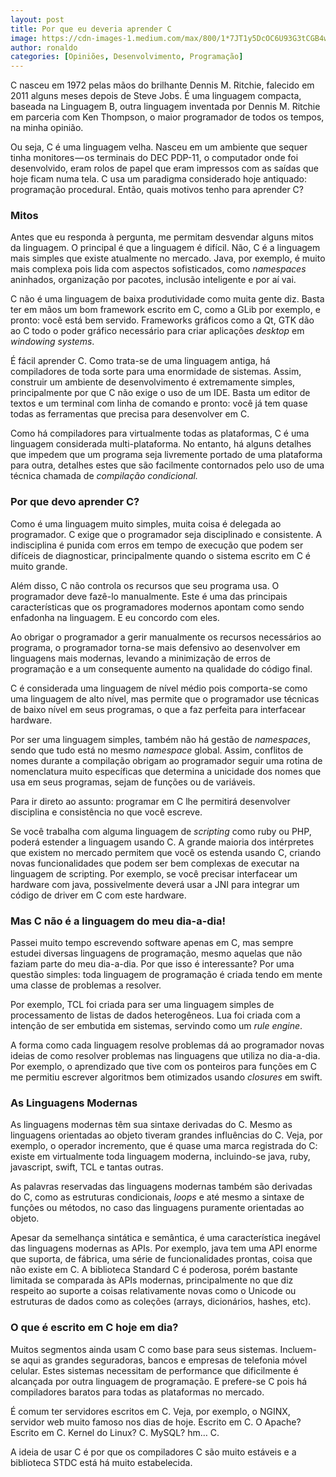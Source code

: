 ```yaml
---
layout: post
title: Por que eu deveria aprender C
image: https://cdn-images-1.medium.com/max/800/1*7JT1y5DcOC6U93G3tCGB4w.png
author: ronaldo
categories: [Opiniões, Desenvolvimento, Programação]
---
```


C nasceu em 1972 pelas mãos do brilhante Dennis M. Ritchie,
falecido em 2011 alguns meses depois de Steve Jobs. É uma linguagem
compacta, baseada na Linguagem B, outra linguagem inventada por Dennis
M. Ritchie em parceria com Ken Thompson, o maior programador de todos os
tempos, na minha opinião.

Ou seja, C é uma linguagem velha. Nasceu em um ambiente que sequer tinha
monitores — os terminais do DEC PDP-11, o computador onde foi
desenvolvido, eram rolos de papel que eram impressos com as saídas que
hoje ficam numa tela. C usa um paradigma considerado hoje antiquado:
programação procedural. Então, quais motivos tenho para aprender C?

### Mitos

Antes que eu responda à pergunta, me permitam desvendar alguns mitos da
linguagem. O principal é que a linguagem é difícil. Não, C é a linguagem
mais simples que existe atualmente no mercado. Java, por exemplo, é
muito mais complexa pois lida com aspectos sofisticados, como
*namespaces* aninhados, organização por pacotes, inclusão inteligente e
por aí vai.

C não é uma linguagem de baixa produtividade como muita gente diz. Basta
ter em mãos um bom framework escrito em C, como a GLib por exemplo, e
pronto: você está bem servido. Frameworks gráficos como a Qt, GTK dão ao
C todo o poder gráfico necessário para criar aplicações *desktop* em
*windowing systems*.

É fácil aprender C. Como trata-se de uma linguagem antiga, há
compiladores de toda sorte para uma enormidade de sistemas. Assim,
construir um ambiente de desenvolvimento é extremamente simples,
principalmente por que C não exige o uso de um IDE. Basta um editor de
textos e um terminal com linha de comando e pronto: você já tem quase
todas as ferramentas que precisa para desenvolver em C.

Como há compiladores para virtualmente todas as plataformas, C é uma
linguagem considerada multi-plataforma. No entanto, há alguns detalhes
que impedem que um programa seja livremente portado de uma plataforma
para outra, detalhes estes que são facilmente contornados pelo uso de
uma técnica chamada de *compilação condicional.*

### Por que devo aprender C?

Como é uma linguagem muito simples, muita coisa é delegada ao
programador. C exige que o programador seja disciplinado e consistente.
A indisciplina é punida com erros em tempo de execução que podem ser
difíceis de diagnosticar, principalmente quando o sistema escrito em C é
muito grande.

Além disso, C não controla os recursos que seu programa usa. O
programador deve fazê-lo manualmente. Este é uma das principais
características que os programadores modernos apontam como sendo
enfadonha na linguagem. E eu concordo com eles.

Ao obrigar o programador a gerir manualmente os recursos necessários ao
programa, o programador torna-se mais defensivo ao desenvolver em
linguagens mais modernas, levando a minimização de erros de programação
e a um consequente aumento na qualidade do código final.

C é considerada uma linguagem de nível médio pois comporta-se como uma
linguagem de alto nível, mas permite que o programador use técnicas de
baixo nível em seus programas, o que a faz perfeita para interfacear
hardware.

Por ser uma linguagem simples, também não há gestão de *namespaces*,
sendo que tudo está no mesmo *namespace* global. Assim, conflitos de
nomes durante a compilação obrigam ao programador seguir uma rotina de
nomenclatura muito específicas que determina a unicidade dos nomes que
usa em seus programas, sejam de funções ou de variáveis.

Para ir direto ao assunto: programar em C lhe permitirá desenvolver
disciplina e consistência no que você escreve.

Se você trabalha com alguma linguagem de *scripting* como ruby ou PHP,
poderá estender a linguagem usando C. A grande maioria dos intérpretes
que existem no mercado permitem que você os estenda usando C, criando
novas funcionalidades que podem ser bem complexas de executar na
linguagem de scripting. Por exemplo, se você precisar interfacear um
hardware com java, possivelmente deverá usar a JNI para integrar um
código de driver em C com este hardware.

### Mas C não é a linguagem do meu dia-a-dia!

Passei muito tempo escrevendo software apenas em C, mas sempre estudei
diversas linguagens de programação, mesmo aquelas que não faziam parte
do meu dia-a-dia. Por que isso é interessante? Por uma questão simples:
toda linguagem de programação é criada tendo em mente uma classe de
problemas a resolver.

Por exemplo, TCL foi criada para ser uma linguagem simples de
processamento de listas de dados heterogêneos. Lua foi criada com a
intenção de ser embutida em sistemas, servindo como um *rule engine*.

A forma como cada linguagem resolve problemas dá ao programador novas
ideias de como resolver problemas nas linguagens que utiliza no
dia-a-dia. Por exemplo, o aprendizado que tive com os ponteiros para
funções em C me permitiu escrever algoritmos bem otimizados usando
*closures* em swift.

### As Linguagens Modernas

As linguagens modernas têm sua sintaxe derivadas do C. Mesmo as
linguagens orientadas ao objeto tiveram grandes influências do C. Veja,
por exemplo, o operador incremento, que é quase uma marca registrada do
C: existe em virtualmente toda linguagem moderna, incluindo-se java,
ruby, javascript, swift, TCL e tantas outras.

As palavras reservadas das linguagens modernas também são derivadas do
C, como as estruturas condicionais, *loops* e até mesmo a sintaxe de
funções ou métodos, no caso das linguagens puramente orientadas ao
objeto.

Apesar da semelhança sintática e semântica, é uma característica
inegável das linguagens modernas as APIs. Por exemplo, java tem uma API
enorme que suporta, de fábrica, uma série de funcionalidades prontas,
coisa que não existe em C. A biblioteca Standard C é poderosa, porém
bastante limitada se comparada às APIs modernas, principalmente no que
diz respeito ao suporte a coisas relativamente novas como o Unicode ou
estruturas de dados como as coleções (arrays, dicionários, hashes, etc).

### O que é escrito em C hoje em dia?

Muitos segmentos ainda usam C como base para seus sistemas. Incluem-se
aqui as grandes seguradoras, bancos e empresas de telefonia móvel
celular. Estes sistemas necessitam de performance que dificilmente é
alcançada por outra linguagem de programação. E prefere-se C pois há
compiladores baratos para todas as plataformas no mercado.

É comum ter servidores escritos em C. Veja, por exemplo, o NGINX,
servidor web muito famoso nos dias de hoje. Escrito em C. O Apache?
Escrito em C. Kernel do Linux? C. MySQL? hm… C.

A ideia de usar C é por que os compiladores C são muito estáveis e a
biblioteca STDC está há muito estabelecida.
